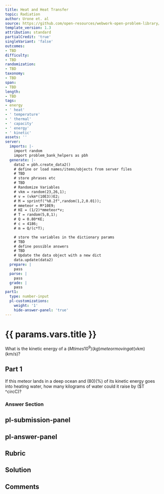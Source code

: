 ```yaml
---
title: Heat and Heat Transfer
topic: Radiation
author: Urone et. al
source: https://github.com/open-resources/webwork-open-problem-library/tree/master/Contrib/BrockPhysics/College_Physics_Urone/14.Heat_and_Heat_Transfer/14-07.Radiation/NU_U17_14_07_013.pg
template_version: 1.3
attribution: standard
partialCredit: 'true'
singleVariant: 'false'
outcomes:
- TBD
difficulty:
- TBD
randomization:
- TBD
taxonomy:
- TBD
span:
- TBD
length:
- TBD
tags:
- energy
- ' heat'
- ' temperature'
- ' thermal'
- ' capacity'
- ' energy'
- ' kinetic'
assets: ''
server:
  imports: |-
    import random
    import problem_bank_helpers as pbh
  generate: |-
    data2 = pbh.create_data2()
    # define or load names/items/objects from server files
    # TBD
    # store phrases etc
    # TBD
    # Randomize Variables
    # vkm = random(23,26,1);
    # v = (vkm*(10E3))E2;
    # M = sprintf("%0.2f",random(1,2,0.01));
    # mmeteor = M*10E9;
    # KE = (1/2)*mmeteor*v;
    # T = random(5,8,1);
    # Q = 0.80*KE;
    # c = 4186;
    # m = Q/(c*T);

    # store the variables in the dictionary params
    # TBD
    # define possible answers
    # TBD
    # Update the data object with a new dict
    data.update(data2)
  prepare: |
    pass
  parse: |
    pass
  grade: |
    pass
part1:
  type: number-input
  pl-customizations:
    weight: '1'
    hide-answer-panel: 'true'
---
```


# {{ params.vars.title }} 


What is the kinetic energy of a ($M times 10^9) (kg) meteor moving at ($vkm) (km/s)?

## Part 1 
If this meteor lands in a deep ocean and (80)(%) of its kinetic energy goes into heating water, how many kilograms of water could it raise by ($T ^circC)? 


 ### Answer Section


## pl-submission-panel 


## pl-answer-panel 


## Rubric 


## Solution 


## Comments 


